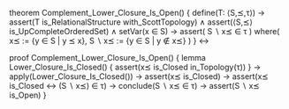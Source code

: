 theorem Complement_Lower_Closure_Is_Open() {
  define(T: ⟨S,⪯,τ⟩) →
  assert(T is_RelationalStructure with_ScottTopology) ∧
  assert(⟨S,⪯⟩ is_UpCompleteOrderedSet) ∧
  setVar(x ∈ S) →
  assert(
    S ∖ x⪯ ∈ τ
  )
  where(
    x⪯ := {y ∈ S | y ⪯ x},
    S ∖ x⪯ := {y ∈ S | y ∉ x⪯}
  )
} ↔

proof Complement_Lower_Closure_Is_Open() {
  lemma Lower_Closure_Is_Closed() {
    assert(x⪯ is_Closed in_Topology(τ))
  } →
  apply(Lower_Closure_Is_Closed()) →
  assert(x⪯ is_Closed) →
  assert(x⪯ is_Closed ↔ (S ∖ x⪯) ∈ τ) →
  conclude(S ∖ x⪯ ∈ τ) →
  assert(S ∖ x⪯ is_Open)
}